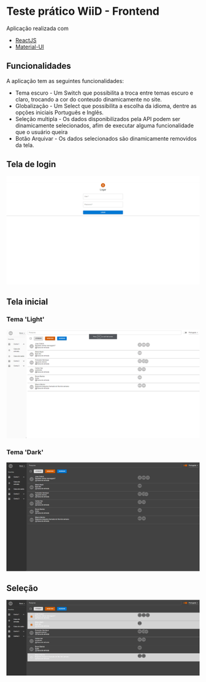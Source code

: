 # Teste prático WiiD - Frontend

 Aplicação realizada com 
 
 -  [ReactJS](https://reactjs.org/)
 -  [Material-UI](https://material-ui.com/pt/)
 
 ## Funcionalidades
 
 A aplicação tem as seguintes funcionalidades: 
 
 - Tema escuro - Um Switch que possibilita a troca entre temas escuro e claro, trocando a cor do conteudo dinamicamente no site.
 - Globalização - Um Select que possibilita a escolha da idioma, dentre as opções iniciais Português e Inglês.
 - Seleção multipla - Os dados disponibilizados pela API podem ser dinamicamente selecionados, afim de executar alguma funcionalidade que o usuário queira
 - Botão Arquivar - Os dados selecionados são dinamicamente removidos da tela.
 
 ## Tela de login 
 ![Tela de login](https://github.com/VictorHugoBN/testepraticowiid/blob/master/.gitImages/tela%20de%20login.png)
 
 ## Tela inicial 
 ### Tema 'Light'
 ![Tema Light](https://github.com/VictorHugoBN/testepraticowiid/blob/master/.gitImages/tela%20inicial%20pt.png)
 
 ### Tema 'Dark'
 ![Tema Dark](https://github.com/VictorHugoBN/testepraticowiid/blob/master/.gitImages/tela%20principal%20dark.png)
 
 ## Seleção
 ![Selecionado](https://github.com/VictorHugoBN/testepraticowiid/blob/master/.gitImages/selecionadao.JPG)
 


